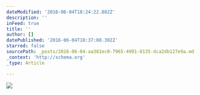 ```yaml
---
dateModified: '2016-06-04T18:24:22.882Z'
description: ''
inFeed: true
title: ''
author: []
datePublished: '2016-06-04T18:37:08.302Z'
starred: false
sourcePath: _posts/2016-06-04-aa381ec0-7965-4991-8135-dca2db127e9a.md
_context: 'http://schema.org'
_type: Article

---
```

![](https://the-grid-user-content.s3-us-west-2.amazonaws.com/0b50aa68-e07b-48df-bcce-69efce03e102.jpg)
